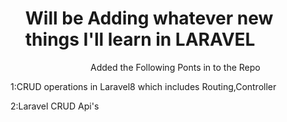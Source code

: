 <ul><h1>Will be Adding whatever new things I'll learn in LARAVEL</h1></ul>
     
 <ul><center>Added the Following Ponts in to the Repo</center></ul> 
<p>1:CRUD operations in Laravel8 which includes Routing,Controller<p>
<p>2:Laravel CRUD Api's</p> 
